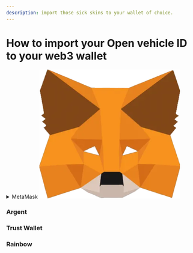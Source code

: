 ```yaml
---
description: import those sick skins to your wallet of choice.
---
```


# How to import your Open vehicle ID to your web3 wallet

<details>

<summary>MetaMask <img src="../.gitbook/assets/metamask-630903.png" alt="" data-size="line"></summary>

**Click the photos to expand**

* Log into your MetaMask wallet mobile app
* Click on the NFT tab and select import NFT at the bottom <img src="../.gitbook/assets/IMG_0410.PNG" alt="" data-size="line">
* Input Contract address 0xD7519fFbFb1f15Ef320F5bf7A325Aa1020e31988 in the address box <img src="../.gitbook/assets/IMG_0413.PNG" alt="" data-size="line">
* Input your Token ID found on the DIMO Identity Beta V1 OpenSea site.<img src="../.gitbook/assets/iScreen Shoter - 2022-07-21 140753.751.png" alt="" data-size="line">
* You should now see your Open Vehicle ID in your app&#x20;

</details>

### Argent

### Trust Wallet

### Rainbow



